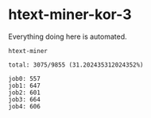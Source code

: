 # htext-miner-kor-3

Everything doing here is automated.

```
htext-miner

total: 3075/9855 (31.202435312024352%)

job0: 557
job1: 647
job2: 601
job3: 664
job4: 606
```